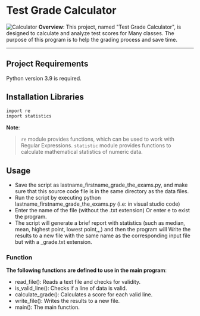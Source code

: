 # Test Grade Calculator
![Calculator](https://mypercentcalculator.com/images/grade-calculator.png)
**Overview**:
This project, named "Test Grade Calculator", is designed to calculate and analyze test scores for Many classes. The purpose of this program is to help the grading process and save time.
***
## Project Requirements
Python version 3.9 is required.
## Installation Libraries 
```bash
import re
import statistics
```
**Note**: 
>`re` module provides functions, which can be used to work with Regular Expressions.
`statistic` module provides functions to calculate mathematical statistics of numeric data.
## Usage
- Save the script as lastname_firstname_grade_the_exams.py, and make sure that this source code file is in the same directory as the data files.
- Run the script by executing python lastname_firstname_grade_the_exams.py (i.e: in visual studio code)
- Enter the name of the file (without the .txt extension) Or enter e to exist the program.
- The script will generate a brief report with statistics (such as median, mean, highest point, lowest point,,,) and then the program will Write the results to a new file with the same name as the corresponding input file but with a _grade.txt extension.
### Function
**The following functions are defined to use in the main program**:

- read_file(): Reads a text file and checks for validity.
- is_valid_line(): Checks if a line of data is valid.
- calculate_grade(): Calculates a score for each valid line.
- write_file(): Writes the results to a new file.
- main(): The main function.